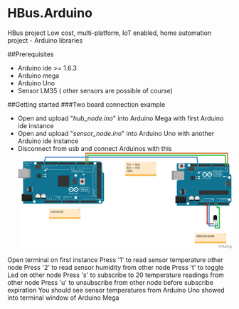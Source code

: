 # HBus.Arduino
HBus project Low cost, multi-platform, IoT enabled, home automation project - Arduino libraries

##Prerequisites
 - Arduino ide >= 1.6.3
 - Arduino mega
 - Arduino Uno
 - Sensor LM35 ( other sensors are possible of course)

##Getting started
###Two board connection example
- Open and upload "*hub_node.ino*" into Arduino Mega with first Arduino ide instance
- Open and upload "*sensor_node.ino*" into Arduino Uno with another Arduino ide instance
- Disconnect from usb and connect Arduinos with this 
![schema](https://github.com/vinmenn/HBus.Arduino/blob/master/HNode/images/sensor-hub%20example.png)

Open terminal on first instance
Press '1' to read sensor temperature other node
Press '2' to read sensor humidity from other node
Press 't' to toggle Led on other node
Press 's' to subscribe to 20 temperature readings from other node
Press 'u' to unsubscribe from other node before subscribe expiration
You should see sensor temperatures from Arduino Uno showed into terminal window of Arduino Mega
